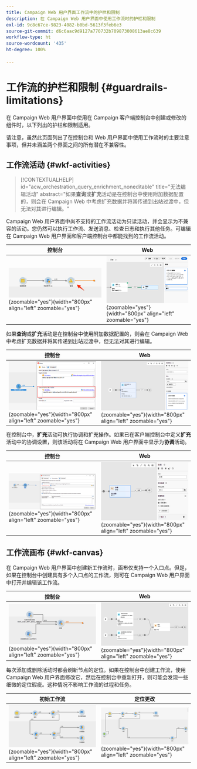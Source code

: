 ```yaml
---
title: Campaign Web 用户界面工作流中的护栏和限制
description: 在 Campaign Web 用户界面中使用工作流时的护栏和限制
exl-id: 9c8c67ce-9823-4082-b0bd-5613f3feb6e3
source-git-commit: d6c6aac9d9127a770732b709873008613ae8c639
workflow-type: ht
source-wordcount: '435'
ht-degree: 100%

---
```


# 工作流的护栏和限制 {#guardrails-limitations}

在 Campaign Web 用户界面中使用在 Campaign 客户端控制台中创建或修改的组件时，以下列出的护栏和限制适用。

请注意，虽然此页面列出了在控制台和 Web 用户界面中使用工作流时的主要注意事项，但并未涵盖两个界面之间的所有潜在不兼容性。

## 工作流活动 {#wkf-activities}

>[!CONTEXTUALHELP]
>id="acw_orchestration_query_enrichment_noneditable"
>title="无法编辑活动"
>abstract="如果&#x200B;**查询**&#x200B;或&#x200B;**扩充**&#x200B;活动是在控制台中使用附加数据配置的，则会在 Campaign Web 中考虑扩充数据并将其传递到出站过渡中，但无法对其进行编辑。"

Campaign Web 用户界面中尚不支持的工作流活动为只读活动，并会显示为不兼容的活动。您仍然可以执行工作流、发送消息、检查日志和执行其他任务。可编辑在 Campaign Web 用户界面和客户端控制台中都能找到的工作流活动。

| 控制台 | Web |
| --- | --- |
| ![显示控制台中活动受限情况的屏幕快照](assets/limitations-activities-console.png){zoomable="yes"}{width="800px" align="left" zoomable="yes"} | ![显示 Web 界面中活动受限情况的屏幕快照](assets/limitations-activities-web.png){zoomable="yes"}{width="800px" align="left" zoomable="yes"} |

如果&#x200B;**查询**&#x200B;或&#x200B;**扩充**&#x200B;活动是在控制台中使用附加数据配置的，则会在 Campaign Web 中考虑扩充数据并将其传递到出站过渡中，但无法对其进行编辑。

| 控制台 | Web |
| --- | --- |
| ![显示控制台中选项受限情况的屏幕快照](assets/limitations-options-console.png){zoomable="yes"}{width="800px" align="left" zoomable="yes"} | ![显示 Web 界面中选项受限情况的屏幕快照](assets/limitations-options-web.png){zoomable="yes"}{width="800px" align="left" zoomable="yes"} |

在控制台中，**扩充**&#x200B;活动可执行协调和扩充操作。如果已在客户端控制台中定义&#x200B;**扩充**&#x200B;活动中的协调设置，则该活动将在 Campaign Web 用户界面中显示为&#x200B;**协调**&#x200B;活动。

| 控制台 | Web |
| --- | --- |
| ![显示控制台中扩充活动的屏幕快照](assets/limitations-enrichment-console.png){zoomable="yes"}{width="800px" align="left" zoomable="yes"} | ![显示 Web 界面中扩充活动的屏幕快照](assets/limitations-enrichment-web.png){zoomable="yes"}{width="800px" align="left" zoomable="yes"} |

## 工作流画布 {#wkf-canvas}

在 Campaign Web 用户界面中创建新工作流时，画布仅支持一个入口点。但是，如果在控制台中创建具有多个入口点的工作流，则可在 Campaign Web 用户界面中打开并编辑该工作流。

| 控制台 | Web |
| --- | --- |
| ![显示控制台中多个入口点的屏幕快照](assets/limitations-multiple-console.png){zoomable="yes"}{width="800px" align="left" zoomable="yes"} | ![显示 Web 界面中多个入口点的屏幕快照](assets/limitations-multiple-web.png){zoomable="yes"}{width="800px" align="left" zoomable="yes"} |

每次添加或删除活动时都会刷新节点的定位。如果在控制台中创建工作流，使用 Campaign Web 用户界面修改它，然后在控制台中重新打开，则可能会发现一些细微的定位瑕疵。这种情况不影响工作流的过程和任务。

| 初始工作流 | 定位更改 |
| --- | --- |
| ![显示初始工作流定位的屏幕快照](assets/limitations-positioning1.png){zoomable="yes"}{width="800px" align="left" zoomable="yes"} | ![显示修改后定位更改的屏幕快照](assets/limitations-positioning2.png){zoomable="yes"}{width="800px" align="left" zoomable="yes"} |